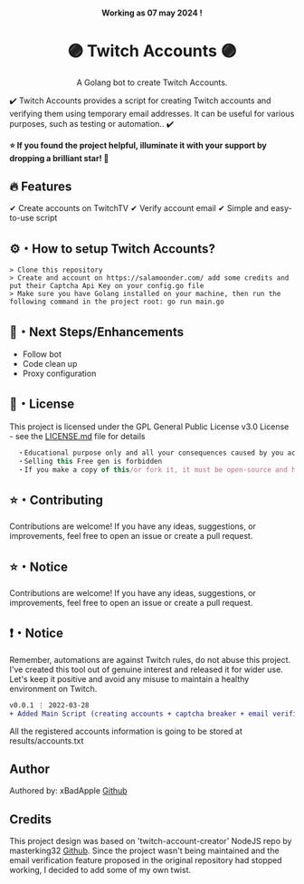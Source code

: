 <h4 align="center">
  Working as 07 may 2024 !
</h4>

<h1 align="center">
  🟣 Twitch Accounts 🟣
</h1>

<p align="center">
  A Golang bot to create Twitch Accounts.
</p>

✔️ Twitch Accounts provides a script for creating Twitch accounts and verifying them using temporary email addresses. It can be useful for various purposes, such as testing or automation.. ✔️

**⭐ If you found the project helpful, illuminate it with your support by dropping a brilliant star! 🌟**


## :fire: Features

✔ Create accounts on TwitchTV
✔ Verify account email
✔ Simple and easy-to-use script

## ⚙️・How to setup Twitch Accounts?
```sh-session
> Clone this repository
> Create and account on https://salamoonder.com/ add some credits and put their Captcha Api Key on your config.go file
> Make sure you have Golang installed on your machine, then run the following command in the project root: go run main.go 
```

## 🎉・Next Steps/Enhancements

- Follow bot
- Code clean up
- Proxy configuration

## 📄・License

This project is licensed under the GPL General Public License v3.0 License - see the [LICENSE.md](./LICENSE) file for details
```js
  ・Educational purpose only and all your consequences caused by you actions is your responsibility
  ・Selling this Free gen is forbidden
  ・If you make a copy of this/or fork it, it must be open-source and have credits linking to this repo
```

## ⭐・Contributing
Contributions are welcome! If you have any ideas, suggestions, or improvements, feel free to open an issue or create a pull request.

## ⭐・Notice
Contributions are welcome! If you have any ideas, suggestions, or improvements, feel free to open an issue or create a pull request.


## ❗・Notice
Remember, automations are against Twitch rules, do not abuse this project. I've created this tool out of genuine interest and released it for wider use. Let's keep it positive and avoid any misuse to maintain a healthy environment on Twitch.

```diff
v0.0.1 ⋮ 2022-03-28
+ Added Main Script (creating accounts + captcha breaker + email verification)
```

<p>
  All the registered accounts information is going to be stored at results/accounts.txt
</p>


## Author
Authored by: xBadApple [Github](https://github.com/xBadApple)

## Credits
This project design was based on 'twitch-account-creator' NodeJS repo by masterking32 [Github](https://github.com/masterking32). Since the project wasn't being maintained and the email verification feature proposed in the original repository had stopped working, I decided to add some of my own twist.
